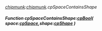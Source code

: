 _[chipmunk](../../modules/chipmunk/chipmunk-module.md):[chipmunk](../../modules/chipmunk/chipmunk-module.md).cpSpaceContainsShape_
##### Function cpSpaceContainsShape:[cpBool](../../modules/chipmunk/chipmunk-cpbool.md)( space:[cpSpace](../../modules/chipmunk/chipmunk-cpspace.md),shape:[cpShape](../../modules/chipmunk/chipmunk-cpshape.md) )
